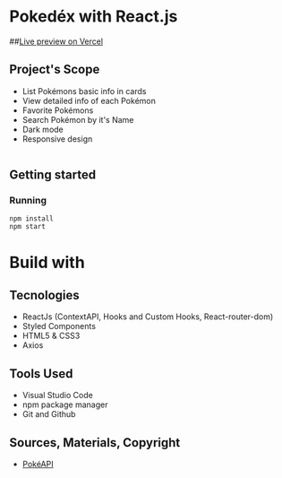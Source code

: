 # Pokedéx with React.js

##[Live preview on Vercel](https://pokedex-react-flax.vercel.app/)

## Project's Scope
* List Pokémons basic info in cards
* View detailed info of each Pokémon
* Favorite Pokémons
* Search Pokémon by it's Name
* Dark mode
* Responsive design

![]()

## Getting started

### Running 
```
npm install
npm start
```
# Build with

## Tecnologies
* ReactJs (ContextAPI, Hooks and Custom Hooks, React-router-dom)
* Styled Components
* HTML5 & CSS3
* Axios

## Tools Used
* Visual Studio Code
* npm package manager
* Git and Github

## Sources, Materials, Copyright
* [PokéAPI](https://pokeapi.co/)
